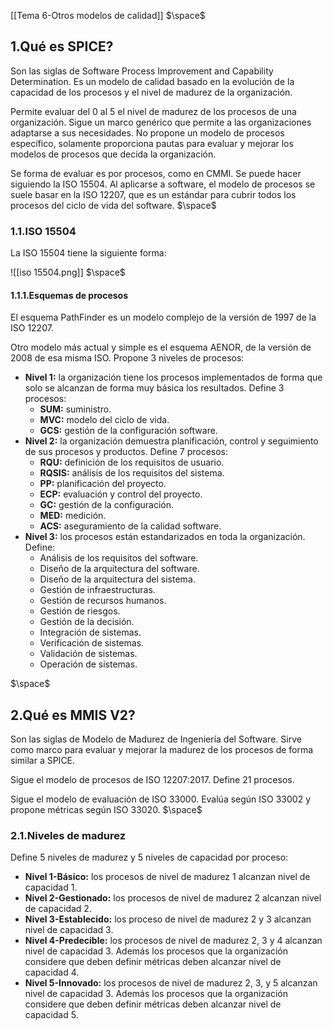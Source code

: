 [[Tema 6-Otros modelos de calidad]]
$\space$
## 1.Qué es SPICE?
Son las siglas de Software Process Improvement and Capability Determination. Es un modelo de calidad basado en la evolución de la capacidad de los procesos y el nivel de madurez de la organización. 

Permite evaluar del 0 al 5 el nivel de madurez de los procesos de una organización. Sigue un marco genérico que permite a las organizaciones adaptarse a sus necesidades. No propone un modelo de procesos específico, solamente proporciona pautas para evaluar y mejorar los modelos de procesos que decida la organización.

Se forma de evaluar es por procesos, como en CMMI. Se puede hacer siguiendo la ISO 15504. Al aplicarse a software, el modelo de procesos se suele basar en la ISO 12207, que es un estándar para cubrir todos los procesos del ciclo de vida del software.
$\space$
### 1.1.ISO 15504
La ISO 15504 tiene la siguiente forma: 

![[iso 15504.png]]
$\space$
#### 1.1.1.Esquemas de procesos
El esquema PathFinder es un modelo complejo de la versión de 1997 de la ISO 12207.

Otro modelo más actual y simple es el esquema AENOR, de la versión de 2008 de esa misma ISO. Propone 3 niveles de procesos:
+ **Nivel 1:** la organización tiene los procesos implementados de forma que solo se alcanzan de forma muy básica los resultados. Define 3 procesos:
	+ **SUM:** suministro.
	+ **MVC:** modelo del ciclo de vida.
	+ **GCS:** gestión de la configuración software.
+ **Nivel 2:** la organización demuestra planificación, control y seguimiento de sus procesos y productos. Define 7 procesos:
	+ **RQU:** definición de los requisitos de usuario.
	+ **RQSIS:** análisis de los requisitos del sistema.
	- **PP:** planificación del proyecto.
	- **ECP:** evaluación y control del proyecto.
	- **GC:** gestión de la configuración.
	- **MED:** medición.
	- **ACS:** aseguramiento de la calidad software.
+ **Nivel 3:** los procesos están estandarizados en toda la organización. Define:
	- Análisis de los requisitos del software.
	- Diseño de la arquitectura del software.
	- Diseño de la arquitectura del sistema.
	- Gestión de infraestructuras.
	- Gestión de recursos humanos.
	- Gestión de riesgos.
	- Gestión de la decisión.
	- Integración de sistemas.
	- Verificación de sistemas.
	- Validación de sistemas.
	- Operación de sistemas.
	
$\space$
## 2.Qué es MMIS V2?
Son las siglas de Modelo de Madurez de Ingeniería del Software. Sirve como marco para evaluar y mejorar la madurez de los procesos de forma similar a SPICE. 

Sigue el modelo de procesos de ISO 12207:2017. Define 21 procesos.

Sigue el modelo de evaluación de ISO 33000. Evalúa según ISO 33002 y propone métricas según ISO 33020.
$\space$
### 2.1.Niveles de madurez
Define 5 niveles de madurez y 5 niveles de capacidad por proceso:
+ **Nivel 1-Básico:** los procesos de nivel de madurez 1 alcanzan nivel de capacidad 1.
+ **Nivel 2-Gestionado:** los procesos de nivel de madurez 2 alcanzan nivel de capacidad 2.
+ **Nivel 3-Establecido:** los proceso de nivel de madurez 2 y 3 alcanzan nivel de capacidad 3.
+ **Nivel 4-Predecible:** los procesos de nivel de madurez 2, 3 y 4 alcanzan nivel de capacidad 3. Además los procesos que la organización considere que deben definir métricas deben alcanzar nivel de capacidad 4.
+ **Nivel 5-Innovado:** los procesos de nivel de madurez 2, 3, y 5 alcanzan nivel de capacidad 3. Además los procesos que la organización considere que deben definir métricas deben alcanzar nivel de capacidad 5.